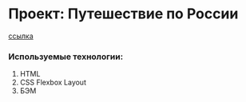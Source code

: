 # Проект: Путешествие по России

[ссылка](https://aleksandrdronov.github.io/how-to-learn/)

### Используемые технологии:
1. HTML
2. CSS Flexbox Layout
3. БЭМ

